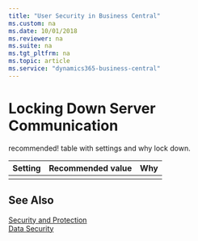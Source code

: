 ```yaml
---
title: "User Security in Business Central"
ms.custom: na
ms.date: 10/01/2018
ms.reviewer: na
ms.suite: na
ms.tgt_pltfrm: na
ms.topic: article
ms.service: "dynamics365-business-central"
---
```

# Locking Down Server Communication

recommended!
table with settings and why lock down.

|Setting|Recommended value|Why|
|-------|-----------------|---|
||||
## See Also  

[Security and Protection](security-and-protection.md)  
[Data Security](data-security.md)  
